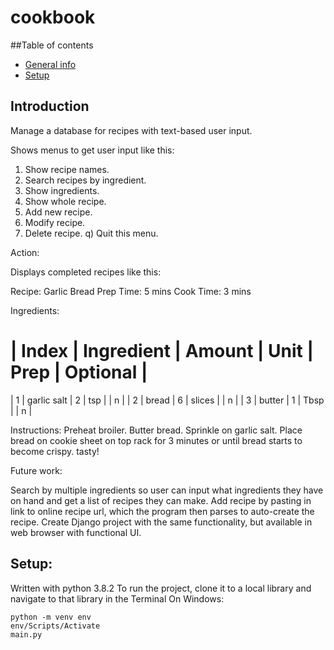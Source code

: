 # cookbook
##Table of contents
* [General info](#general_info)
* [Setup](#setup)


## Introduction
Manage a database for recipes with text-based user input.

Shows menus to get user input like this:

  1) Show recipe names.
  2) Search recipes by ingredient.
  3) Show ingredients.
  4) Show whole recipe.
  5) Add new recipe.
  6) Modify recipe.
  7) Delete recipe.
  q) Quit this menu.

Action: 

Displays completed recipes like this:

Recipe: Garlic Bread
Prep Time: 5 mins
Cook Time: 3 mins

Ingredients:

| Index |               Ingredient               |  Amount  |   Unit   |             Prep             | Optional |
==================================================================================================================
|     1 |              garlic salt               |    2     |   tsp    |                              |    n     |
|     2 |                 bread                  |    6     |  slices  |                              |    n     |
|     3 |                 butter                 |    1     |   Tbsp   |                              |    n     |

Instructions: Preheat broiler. Butter bread. Sprinkle on garlic salt. Place bread on cookie sheet on top rack for 3 minutes or until bread starts to become crispy. tasty!

Future work:

Search by multiple ingredients so user can input what ingredients they have on hand and get a list of recipes they can make.
Add recipe by pasting in link to online recipe url, which the program then parses to auto-create the recipe.
Create Django project with the same functionality, but available in web browser with functional UI.

## Setup:
Written with python 3.8.2
To run the project, clone it to a local library and navigate to that library in the Terminal
On Windows:

```
python -m venv env
env/Scripts/Activate
main.py
```